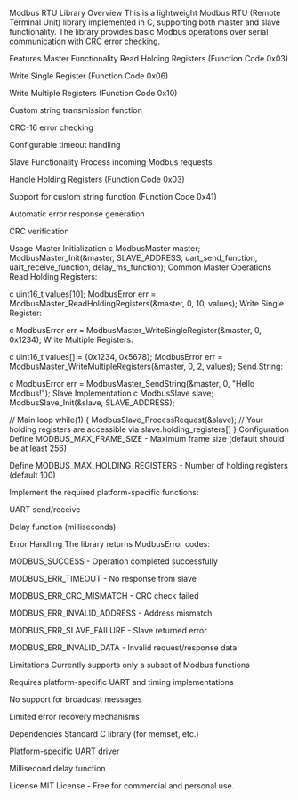 Modbus RTU Library
Overview
This is a lightweight Modbus RTU (Remote Terminal Unit) library implemented in C, supporting both master and slave functionality. The library provides basic Modbus operations over serial communication with CRC error checking.

Features
Master Functionality
Read Holding Registers (Function Code 0x03)

Write Single Register (Function Code 0x06)

Write Multiple Registers (Function Code 0x10)

Custom string transmission function

CRC-16 error checking

Configurable timeout handling

Slave Functionality
Process incoming Modbus requests

Handle Holding Registers (Function Code 0x03)

Support for custom string function (Function Code 0x41)

Automatic error response generation

CRC verification

Usage
Master Initialization
c
ModbusMaster master;
ModbusMaster_Init(&master, 
                 SLAVE_ADDRESS, 
                 uart_send_function, 
                 uart_receive_function,
                 delay_ms_function);
Common Master Operations
Read Holding Registers:

c
uint16_t values[10];
ModbusError err = ModbusMaster_ReadHoldingRegisters(&master, 0, 10, values);
Write Single Register:

c
ModbusError err = ModbusMaster_WriteSingleRegister(&master, 0, 0x1234);
Write Multiple Registers:

c
uint16_t values[] = {0x1234, 0x5678};
ModbusError err = ModbusMaster_WriteMultipleRegisters(&master, 0, 2, values);
Send String:

c
ModbusError err = ModbusMaster_SendString(&master, 0, "Hello Modbus!");
Slave Implementation
c
ModbusSlave slave;
ModbusSlave_Init(&slave, SLAVE_ADDRESS);

// Main loop
while(1) {
    ModbusSlave_ProcessRequest(&slave);
    // Your holding registers are accessible via slave.holding_registers[]
}
Configuration
Define MODBUS_MAX_FRAME_SIZE - Maximum frame size (default should be at least 256)

Define MODBUS_MAX_HOLDING_REGISTERS - Number of holding registers (default 100)

Implement the required platform-specific functions:

UART send/receive

Delay function (milliseconds)

Error Handling
The library returns ModbusError codes:

MODBUS_SUCCESS - Operation completed successfully

MODBUS_ERR_TIMEOUT - No response from slave

MODBUS_ERR_CRC_MISMATCH - CRC check failed

MODBUS_ERR_INVALID_ADDRESS - Address mismatch

MODBUS_ERR_SLAVE_FAILURE - Slave returned error

MODBUS_ERR_INVALID_DATA - Invalid request/response data

Limitations
Currently supports only a subset of Modbus functions

Requires platform-specific UART and timing implementations

No support for broadcast messages

Limited error recovery mechanisms

Dependencies
Standard C library (for memset, etc.)

Platform-specific UART driver

Millisecond delay function

License
MIT License - Free for commercial and personal use.
